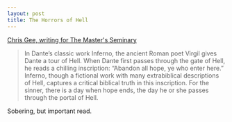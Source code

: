 ```yaml
---
layout: post
title: The Horrors of Hell
---
```

[Chris Gee, writing for The Master's Seminary](https://www.tms.edu/blog/horrors-and-habitat-of-hell/)

> In Dante’s classic work Inferno, the ancient Roman poet Virgil gives Dante a tour of Hell. When Dante first passes through the gate of Hell, he reads a chilling inscription: “Abandon all hope, ye who enter here.” Inferno, though a fictional work with many extrabiblical descriptions of Hell, captures a critical biblical truth in this inscription. For the sinner, there is a day when hope ends, the day he or she passes through the portal of Hell.

Sobering, but important read.
